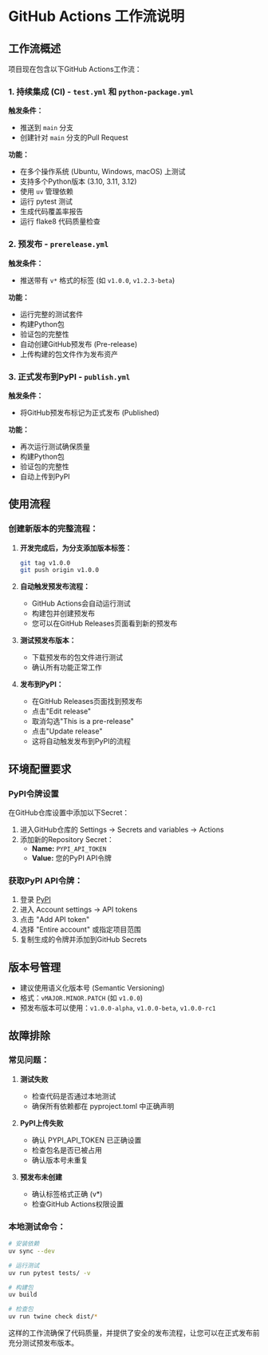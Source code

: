 # GitHub Actions 工作流说明

## 工作流概述

项目现在包含以下GitHub Actions工作流：

### 1. 持续集成 (CI) - `test.yml` 和 `python-package.yml`

**触发条件：**
- 推送到 `main` 分支
- 创建针对 `main` 分支的Pull Request

**功能：**
- 在多个操作系统 (Ubuntu, Windows, macOS) 上测试
- 支持多个Python版本 (3.10, 3.11, 3.12)
- 使用 `uv` 管理依赖
- 运行 pytest 测试
- 生成代码覆盖率报告
- 运行 flake8 代码质量检查

### 2. 预发布 - `prerelease.yml`

**触发条件：**
- 推送带有 `v*` 格式的标签 (如 `v1.0.0`, `v1.2.3-beta`)

**功能：**
- 运行完整的测试套件
- 构建Python包
- 验证包的完整性
- 自动创建GitHub预发布 (Pre-release)
- 上传构建的包文件作为发布资产

### 3. 正式发布到PyPI - `publish.yml`

**触发条件：**
- 将GitHub预发布标记为正式发布 (Published)

**功能：**
- 再次运行测试确保质量
- 构建Python包
- 验证包的完整性
- 自动上传到PyPI

## 使用流程

### 创建新版本的完整流程：

1. **开发完成后，为分支添加版本标签：**
   ```bash
   git tag v1.0.0
   git push origin v1.0.0
   ```

2. **自动触发预发布流程：**
   - GitHub Actions会自动运行测试
   - 构建包并创建预发布
   - 您可以在GitHub Releases页面看到新的预发布

3. **测试预发布版本：**
   - 下载预发布的包文件进行测试
   - 确认所有功能正常工作

4. **发布到PyPI：**
   - 在GitHub Releases页面找到预发布
   - 点击"Edit release"
   - 取消勾选"This is a pre-release"
   - 点击"Update release"
   - 这将自动触发发布到PyPI的流程

## 环境配置要求

### PyPI令牌设置

在GitHub仓库设置中添加以下Secret：

1. 进入GitHub仓库的 Settings → Secrets and variables → Actions
2. 添加新的Repository Secret：
   - **Name:** `PYPI_API_TOKEN`
   - **Value:** 您的PyPI API令牌

### 获取PyPI API令牌：

1. 登录 [PyPI](https://pypi.org/)
2. 进入 Account settings → API tokens
3. 点击 "Add API token"
4. 选择 "Entire account" 或指定项目范围
5. 复制生成的令牌并添加到GitHub Secrets

## 版本号管理

- 建议使用语义化版本号 (Semantic Versioning)
- 格式：`vMAJOR.MINOR.PATCH` (如 `v1.0.0`)
- 预发布版本可以使用：`v1.0.0-alpha`, `v1.0.0-beta`, `v1.0.0-rc1`

## 故障排除

### 常见问题：

1. **测试失败**
   - 检查代码是否通过本地测试
   - 确保所有依赖都在 pyproject.toml 中正确声明

2. **PyPI上传失败**
   - 确认 PYPI_API_TOKEN 已正确设置
   - 检查包名是否已被占用
   - 确认版本号未重复

3. **预发布未创建**
   - 确认标签格式正确 (v*)
   - 检查GitHub Actions权限设置

### 本地测试命令：

```bash
# 安装依赖
uv sync --dev

# 运行测试
uv run pytest tests/ -v

# 构建包
uv build

# 检查包
uv run twine check dist/*
```

这样的工作流确保了代码质量，并提供了安全的发布流程，让您可以在正式发布前充分测试预发布版本。
